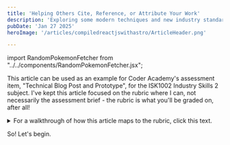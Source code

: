 ```yaml
---
title: 'Helping Others Cite, Reference, or Attribute Your Work'
description: 'Exploring some modern techniques and new industry standards to improve software attribution, referencing, and citations.'
pubDate: 'Jan 27 2025'
heroImage: '/articles/compiledreactjswithastro/ArticleHeader.png'

---
```


import RandomPokemonFetcher from "../../components/RandomPokemonFetcher.jsx";


This article can be used as an example for Coder Academy's assessment item, "Technical Blog Post and Prototype", for the ISK1002 Industry Skills 2 subject. I've kept this article focused on the rubric where I can, not necessarily the assessment brief - the rubric is what you'll be graded on, after all!


<details>
	<summary>For a walkthrough of how this article maps to the rubric, click this text.</summary>

- At least two referenced external sources to support an explanation of an industry-relevant trend or opportunity
	- Rise of "CI/CD/CC" movement
	- Platforms like Github increasing the ease of citations/referencing/attribution with new features
	- Explanation of the CodeMeta project metadata format and the Citation File Format
- At least two referenced external sources to support an explanation of an industry-relevant ethical issue in detail 
	- The importance of licensing/copyright/referencing/attribution
	- Reiterate some of of the info CodeMeta explains for their data format
- At least two referenced external sources to support an explanation of a problem or scenario and solution to the problem or scenario
	- Problem: Lack of developer awareness about these tools, hurdles that stop developers implementing such "simple" things in their work
	- Solution: Demonstrate how to implement CodeMeta and CFF files in software projects
- Article should include a plan covering the steps required to address the problem or scenario
	- Tutorial on how to implement CodeMeta and CFF files in software projects
	- Brief example of how CodeMeta/CFF data can be used in projects (e.g. read in a version number, contributors array, etc, to display in appropriate UI of an app)
- Identify the essential skills, knowledge, tools, etc, required to implement the solution to the problem or scenario, explain why those are needed, identify alternatives to those identified things, and explain why the chosen things are used in the solution instead of the alternatives.
	- Comparison of metadata formats (e.g. using CodeMeta "crosswalks" to highlight gaps in some formats)
	- Show how GitHub currently supports CFF and has plans to support future formats (link to GitHub issues/discussions where this popped up)
- No formatting issues, and uses correct spelling & grammar throughout the article.
	- This can be as "manual" as just spell-checking everything yourself, but I like automation. I've implemented a GitHub Action that runs two spelling & grammar tools: ReviewDog's "misspell" action and ReviewDog's "languagetool" action. They'll validate and suggest fixes for the articles I write into this blog repository.
- Creates code with comments, comments are relevant to the project, comments are all easy to understand, and ideally stick to a specific commenting or documentation style.
	- JSDoc comments to cover syntax-related commenting automatically, plus manually-written descriptions inserted into those JSDoc comments.

Each top-level dot point in the list above matches one rubric item (or rubric row, however you want to call it) in the assessment. If you're working on this assessment yourself, you may benefit from planning things out in a similar list! Or at least, including a similar list into your work will help any assessment graders to see everything that you're intending to show.

And no, this article does not get perfect marks for the rubric. It might meet a high distinction overall, almost definitely a distinction overall at least.

</details>


So! Let's begin.

## 
